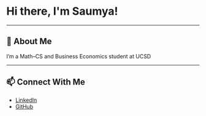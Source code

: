 # Hi there, I'm Saumya!
---

## 🚀 About Me
I’m a Math–CS and Business Economics student at UCSD 

---

## 📫 Connect With Me
- [LinkedIn](www.linkedin.com/in/ssadh)
- [GitHub](https://github.com/ssadh123)

